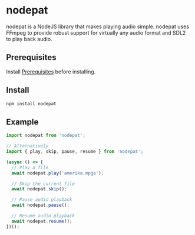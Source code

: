 # nodepat
nodepat is a NodeJS library that makes playing audio simple. nodepat uses FFmpeg to provide 
robust support for virtually any audio format and SDL2 to play back audio.

## Prerequisites
Install [Prerequisites](https://github.com/tnewman/pat#Prerequisites) before installing.

## Install
```bash
npm install nodepat
```

## Example
```typescript
import nodepat from 'nodepat';

// Alternatively
import { play, skip, pause, resume } from 'nodepat';

(async () => {
  // Play a file
  await nodepat.play('amerika.mpga');

  // Skip the current file
  await nodepat.skip();

  // Pause audio playback
  await nodepat.pause();

  // Resume audio playback
  await nodepat.resume();
})();
```
